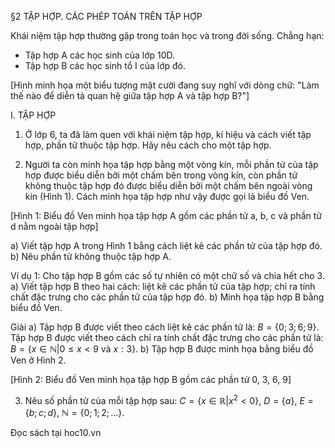 §2 TẬP HỢP. CÁC PHÉP TOÁN TRÊN TẬP HỢP

Khái niệm tập hợp thường gặp trong toán học và trong đời sống. Chẳng hạn:
- Tập hợp A các học sinh của lớp 10D.
- Tập hợp B các học sinh tổ I của lớp đó.

[Hình minh họa một biểu tượng mặt cười đang suy nghĩ với dòng chữ: "Làm thế nào để diễn tả quan hệ giữa tập hợp A và tập hợp B?"]

I. TẬP HỢP

1. Ở lớp 6, ta đã làm quen với khái niệm tập hợp, kí hiệu và cách viết tập hợp, phần tử thuộc tập hợp. Hãy nêu cách cho một tập hợp.

2. Người ta còn minh họa tập hợp bằng một vòng kín, mỗi phần tử của tập hợp được biểu diễn bởi một chấm bên trong vòng kín, còn phần tử không thuộc tập hợp đó được biểu diễn bởi một chấm bên ngoài vòng kín (Hình 1). Cách minh họa tập hợp như vậy được gọi là biểu đồ Ven.

[Hình 1: Biểu đồ Ven minh họa tập hợp A gồm các phần tử a, b, c và phần tử d nằm ngoài tập hợp]

a) Viết tập hợp A trong Hình 1 bằng cách liệt kê các phần tử của tập hợp đó.
b) Nêu phần tử không thuộc tập hợp A.

Ví dụ 1: Cho tập hợp B gồm các số tự nhiên có một chữ số và chia hết cho 3.
a) Viết tập hợp B theo hai cách: liệt kê các phần tử của tập hợp; chỉ ra tính chất đặc trưng cho các phần tử của tập hợp đó.
b) Minh họa tập hợp B bằng biểu đồ Ven.

Giải
a) Tập hợp B được viết theo cách liệt kê các phần tử là:
   $B = \{0; 3; 6; 9\}$.
   Tập hợp B được viết theo cách chỉ ra tính chất đặc trưng cho các phần tử là:
   $B = \{x \in \mathbb{N} | 0 \leq x < 9 \text{ và } x : 3\}$.
b) Tập hợp B được minh họa bằng biểu đồ Ven ở Hình 2.

[Hình 2: Biểu đồ Ven minh họa tập hợp B gồm các phần tử 0, 3, 6, 9]

3. Nêu số phần tử của mỗi tập hợp sau:
$C = \{x \in \mathbb{R} | x^2 < 0\}$, $D = \{a\}$, $E = \{b; c; d\}$, $\mathbb{N} = \{0; 1; 2; ...\}$.

Đọc sách tại hoc10.vn